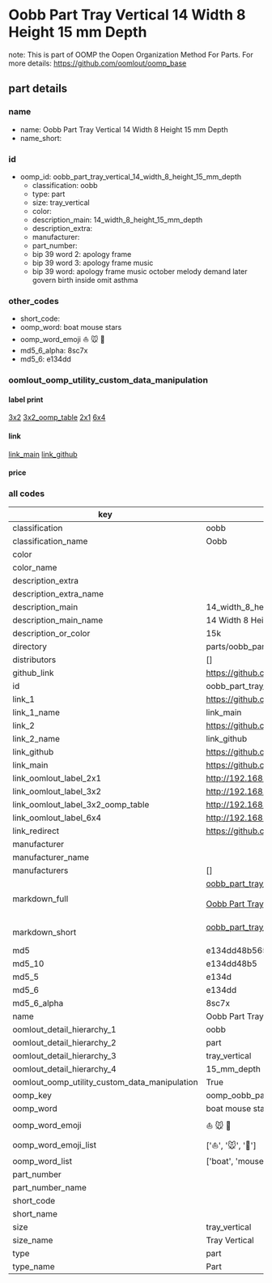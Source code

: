 # Oobb Part Tray Vertical 14 Width 8 Height 15 mm Depth  

note: This is part of OOMP the Oopen Organization Method For Parts. For more details: https://github.com/oomlout/oomp_base

##  part details
  







### name
* name: Oobb Part Tray Vertical 14 Width 8 Height 15 mm Depth
* name_short: 
### id
* oomp_id: oobb_part_tray_vertical_14_width_8_height_15_mm_depth
  * classification: oobb
  * type: part
  * size: tray_vertical
  * color: 
  * description_main: 14_width_8_height_15_mm_depth
  * description_extra: 
  * manufacturer: 
  * part_number: 
  * bip 39 word 2: apology frame
  * bip 39 word 3: apology frame music
  * bip 39 word: apology frame music october melody demand later govern birth inside omit asthma

### other_codes
* short_code: 
* oomp_word: boat mouse stars
* oomp_word_emoji :boat: :mouse: :stars:
* md5_6_alpha: 8sc7x
* md5_6: e134dd






### oomlout_oomp_utility_custom_data_manipulation
#### label print
[3x2](http://192.168.1.245:1112/?label=oomp%208sc7x)
[3x2_oomp_table](http://192.168.1.108:1112/?label=oomp%208sc7x)
[2x1](http://192.168.1.242:1112/?label=oomp%208sc7x)
[6x4](http://192.168.1.55:1112/?label=oomp%208sc7x)    

#### link

[link_main](https://github.com/oomlout/oomlout_oomp_version_1_messy/tree/main/parts/oobb_part_tray_vertical_14_width_8_height_15_mm_depth) [link_github](https://github.com/oomlout/oomlout_oomp_version_1_messy/tree/main/parts/oobb_part_tray_vertical_14_width_8_height_15_mm_depth)                             

#### price







### all codes 
| key | value |  
| --- | --- |  
| classification | oobb |  
| classification_name | Oobb |  
| color |  |  
| color_name |  |  
| description_extra |  |  
| description_extra_name |  |  
| description_main | 14_width_8_height_15_mm_depth |  
| description_main_name | 14 Width 8 Height 15 mm Depth |  
| description_or_color | 15k |  
| directory | parts/oobb_part_tray_vertical_14_width_8_height_15_mm_depth |  
| distributors | [] |  
| github_link | https://github.com/oomlout/oomlout_oomp_part_src/tree/main/parts/oobb_part_tray_vertical_14_width_8_height_15_mm_depth |  
| id | oobb_part_tray_vertical_14_width_8_height_15_mm_depth |  
| link_1 | https://github.com/oomlout/oomlout_oomp_version_1_messy/tree/main/parts/oobb_part_tray_vertical_14_width_8_height_15_mm_depth |  
| link_1_name | link_main |  
| link_2 | https://github.com/oomlout/oomlout_oomp_version_1_messy/tree/main/parts/oobb_part_tray_vertical_14_width_8_height_15_mm_depth |  
| link_2_name | link_github |  
| link_github | https://github.com/oomlout/oomlout_oomp_version_1_messy/tree/main/parts/oobb_part_tray_vertical_14_width_8_height_15_mm_depth |  
| link_main | https://github.com/oomlout/oomlout_oomp_version_1_messy/tree/main/parts/oobb_part_tray_vertical_14_width_8_height_15_mm_depth |  
| link_oomlout_label_2x1 | http://192.168.1.242:1112/?label=oomp%208sc7x |  
| link_oomlout_label_3x2 | http://192.168.1.245:1112/?label=oomp%208sc7x |  
| link_oomlout_label_3x2_oomp_table | http://192.168.1.108:1112/?label=oomp%208sc7x |  
| link_oomlout_label_6x4 | http://192.168.1.55:1112/?label=oomp%208sc7x |  
| link_redirect | https://github.com/oomlout/oomlout_oomp_version_1_messy/tree/main/parts/oobb_part_tray_vertical_14_width_8_height_15_mm_depth |  
| manufacturer |  |  
| manufacturer_name |  |  
| manufacturers | [] |  
| markdown_full | [oobb_part_tray_vertical_14_width_8_height_15_mm_depth](none)<br>[](none)<br>[Oobb Part Tray Vertical 14 Width 8 Height 15 Mm Depth](none)<br><br> |  
| markdown_short | [oobb_part_tray_vertical_14_width_8_height_15_mm_depth](none)<br><br> |  
| md5 | e134dd48b5650fa8e8c5499123d72053 |  
| md5_10 | e134dd48b5 |  
| md5_5 | e134d |  
| md5_6 | e134dd |  
| md5_6_alpha | 8sc7x |  
| name | Oobb Part Tray Vertical 14 Width 8 Height 15 mm Depth |  
| oomlout_detail_hierarchy_1 | oobb |  
| oomlout_detail_hierarchy_2 | part |  
| oomlout_detail_hierarchy_3 | tray_vertical |  
| oomlout_detail_hierarchy_4 | 15_mm_depth |  
| oomlout_oomp_utility_custom_data_manipulation | True |  
| oomp_key | oomp_oobb_part_tray_vertical_14_width_8_height_15_mm_depth |  
| oomp_word | boat mouse stars |  
| oomp_word_emoji | :boat: :mouse: :stars: |  
| oomp_word_emoji_list | [':boat:', ':mouse:', ':stars:'] |  
| oomp_word_list | ['boat', 'mouse', 'stars'] |  
| part_number |  |  
| part_number_name |  |  
| short_code |  |  
| short_name |  |  
| size | tray_vertical |  
| size_name | Tray Vertical |  
| type | part |  
| type_name | Part |  
